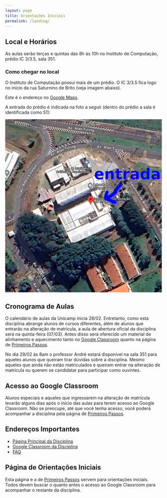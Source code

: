 ```yaml
---
layout: page
title: Orientações Iniciais
permalink: /landing/
---
```


## Local e Horários

As aulas serão terças e quintas das 8h às 10h no Instituto de Computação, prédio IC 3/3.5, sala 351.

### Como chegar no local

O Instituto de Computação possui mais de um prédio. O IC 3/3.5 fica logo no início da rua Saturnino de Brito (veja imagem abaixo).

Este é o endereço no [Google Maps](https://maps.app.goo.gl/uhgVRw3zTV51Z7Mm8).

A entrada do prédio é indicada na foto a seguir (dentro do prédio a sala é identificada como 51):

![Entrada do IC 3/3.5](landing/2024/mapa-ic3.png)

## Cronograma de Aulas

O calendário de aulas da Unicamp inicia 28/02. Entretanto, como esta disciplina abrange alunos de cursos diferentes, além de alunos que entrarão na alteração de matrícula, a aula de abertura oficial da disciplina será na quinta-feira (07/03). Antes disso será oferecido um material de alinhamento e aquecimento tanto no [Google Classroom](https://classroom.google.com/c/NjU2Njk1MDEwNDUx) quanto na página de [Primeiros Passos](start.md). 

No dia 29/02 às 8am o professor André estará disponível na sala 351 para aqueles alunos que queiram tirar dúvidas sobre a disciplina. Mesmo aqueles que ainda não estão matriculados e queiram entrar na alteração de matrícula ou querem se candidatar para participar como ouvintes.

## Acesso ao Google Classroom

Alunos especiais e aqueles que ingressarem na alteração de matrícula levarão alguns dias após o início das aulas para terem acesso ao Google Classroom. Não se preocupe, até que você tenha acesso, você poderá acompanhar a disciplina pela página de [Primeiros Passos](start.md).

## Endereços Importantes

* [Página Principal da Disciplina](/)
* [Google Classroom da Disciplina](https://classroom.google.com/c/NjU2Njk1MDEwNDUx)
* [FAQ](faq.md)

## Página de Orientações Iniciais

Esta página e a de [Primeiros Passos](start.md) servem para orientações iniciais. Todos devem buscar o quanto antes o acesso ao Google Classroom para acompanhar o restante da disciplina.
